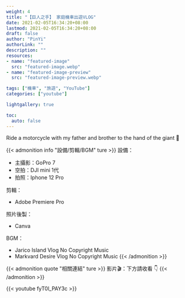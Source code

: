 ```yaml
---
weight: 4
title: "【巨人之手】 家庭機車出遊VLOG"
date: 2021-02-05T16:34:20+08:00
lastmod: 2021-02-05T16:34:20+08:00
draft: false
author: "PinYi"
authorLink: ""
description: ""
resources:
- name: "featured-image"
  src: "featured-image.webp"
- name: "featured-image-preview"
  src: "featured-image-preview.webp"

tags: ["機車", "旅遊", "YouTube"]
categories: ["youtube"]

lightgallery: true

toc:
  auto: false
---
```


Ride a motorcycle with my father and brother to the hand of the giant 💖

<!--more-->


{{< admonition info "設備/剪輯/BGM" ture >}}
設備：
* 主攝影：GoPro 7
* 空拍：DJI mini 1代
* 拍照：Iphone 12 Pro

剪輯：
* Adobe Premiere Pro

照片後製：
* Canva

BGM：
* Jarico  Island Vlog No Copyright Music
* Markvard  Desire Vlog No Copyright Music
{{< /admonition >}}


{{< admonition quote "相關連結" ture >}}
影片🎬：下方請收看 👇
{{< /admonition >}}



{{< youtube fyT0l_PAY3c >}}